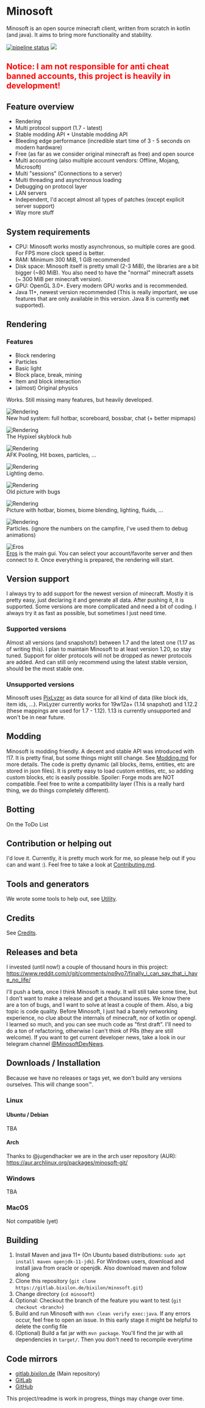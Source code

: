 # Minosoft

Minosoft is an open source minecraft client, written from scratch in kotlin (and java). It aims to bring more functionality and stability.

[![pipeline status](https://gitlab.bixilon.de/bixilon/minosoft/badges/master/pipeline.svg)](https://gitlab.bixilon.de/bixilon/minosoft/-/commits/master)
[![](https://jitpack.io/v/de.bixilon.gitlab.bixilon/minosoft.svg)](https://jitpack.io/#de.bixilon.gitlab.bixilon/minosoft)

<h2><span style="color:red">Notice: I am not responsible for anti cheat banned accounts, this project is heavily in development!</span></h2>

## Feature overview

- Rendering
- Multi protocol support (1.7 - latest)
- Stable modding API + Unstable modding API
- Bleeding edge performance (incredible start time of 3 - 5 seconds on modern hardware)
- Free (as far as we consider original minecraft as free) and open source
- Multi accounting (also multiple account vendors: Offline, Mojang, Microsoft)
- Multi "sessions" (Connections to a server)
- Multi threading and asynchronous loading
- Debugging on protocol layer
- LAN servers
- Independent, I'd accept almost all types of patches (except explicit server support)
- Way more stuff

## System requirements

- CPU: Minosoft works mostly asynchronous, so multiple cores are good. For FPS more clock speed is better.
- RAM: Minimum 300 MiB, 1 GiB recommended
- Disk space: Minosoft itself is pretty small (2-3 MiB), the libraries are a bit bigger (~80 MiB). You also need to have the "normal" minecraft assets (~ 300 MiB per minecraft version).
- GPU: OpenGL 3.0+. Every modern GPU works and is recommended.
- Java 11+, newest version recommended (This is really important, we use features that are only available in this version. Java 8 is currently **not** supported).

## Rendering

### Features

- Block rendering
- Particles
- Basic light
- Block place, break, mining
- Item and block interaction
- (almost) Original physics

Works. Still missing many features, but heavily developed.

![Rendering](doc/img/rendering5.png)  
New hud system: full hotbar, scoreboard, bossbar, chat (+ better mipmaps)

![Rendering](doc/img/hypixel_skyblock.png)  
The Hypixel skyblock hub

![Rendering](doc/img/afk_pool.png)  
AFK Pooling, Hit boxes, particles, ...

![Rendering](doc/img/rendering1.png)  
Lighting demo.

![Rendering](doc/img/rendering2.png)  
Old picture with bugs

![Rendering](doc/img/rendering3.png)  
Picture with hotbar, biomes, biome blending, lighting, fluids, ...

![Rendering](doc/img/rendering4.png)  
Particles. (ignore the numbers on the campfire, I've used them to debug animations)

![Eros](doc/img/eros.png)  
[Eros](https://en.wikipedia.org/wiki/Eros) is the main gui. You can select your account/favorite server and then connect to it. Once everything is prepared, the rendering will start.

## Version support

I always try to add support for the newest version of minecraft. Mostly it is pretty easy, just declaring it and generate all data. After pushing it, it is supported. Some versions are more complicated and need a bit of coding. I always try it as fast as possible, but sometimes I just need time.

### Supported versions

Almost all versions (and snapshots!) between 1.7 and the latest one (1.17 as of writing this). I plan to maintain Minosoft to at least version 1.20, so stay tuned. Support for older protocols will not be dropped as newer protocols are added. And can still only recommend using the latest stable version, should be the most stable one.

### Unsupported versions

Minosoft uses [PixLyzer](https://gitlab.bixilon.de/bixilon/pixlyzer) as data source for all kind of data (like block ids, item ids, ...). PixLyzer currently works for 19w12a+ (1.14 snapshot) and 1.12.2 (these mappings are used for 1.7 - 1.12). 1.13 is currently unsupported and won't be in near future.

## Modding

Minosoft is modding friendly. A decent and stable API was introduced with !17. It is pretty final, but some things might still change. See [Modding.md](doc/Modding.md) for more details. The code is pretty dynamic (all blocks, items, entities, etc are stored in json files). It is pretty easy to load custom entities, etc, so adding custom blocks, etc is easily possible. Spoiler: Forge mods are NOT compatible. Feel free to write a compatibility layer (This is a really hard thing, we do things
completely different).

## Botting

On the ToDo List

## Contribution or helping out

I'd love it. Currently, it is pretty much work for me, so please help out if you can and want :). Feel free to take a look at [Contributing.md](/Contributing.md).

## Tools and generators

We wrote some tools to help out, see [Utility](util/ReadMe.md).

## Credits

See [Credits](Credits.md).

## Releases and beta

I invested (until now!) a couple of thousand hours in this project: https://www.reddit.com/r/git/comments/np9yo7/finally_i_can_say_that_i_have_no_life/

I'll push a beta, once I think Minosoft is ready. It will still take some time, but I don't want to make a release and get a thousand issues. We know there are a ton of bugs, and I want to solve at least a couple of them. Also, a big topic is code quality. Before Minosoft, I just had a barely networking experience, no clue about the internals of minecraft, nor of kotlin or opengl. I learned so much, and you can see much code as "first draft". I'll need to do a ton of refactoring, otherwise I
can't think of PRs (they are still welcome). If you want to get current developer news, take a look in our telegram channel [@MinosoftDevNews](https://t.me/MinosoftDevNews).

## Downloads / Installation

Because we have no releases or tags yet, we don't build any versions ourselves. This will change soon™.

### Linux

#### Ubuntu / Debian

TBA

#### Arch

Thanks to @jugendhacker we are in the arch user repository (AUR): https://aur.archlinux.org/packages/minosoft-git/

### Windows

TBA

### MacOS

Not compatible (yet)

## Building

1. Install Maven and java 11+ (On Ubuntu based distributions: `sudo apt install maven openjdk-11-jdk`). For Windows users, download and install java from oracle or openjdk. Also download maven and follow along
2. Clone this repository (`git clone https://gitlab.bixilon.de/bixilon/minosoft.git`)
3. Change directory (`cd minosoft`)
4. Optional: Checkout the branch of the feature you want to test (`git checkout <branch>`)
5. Build and run Minosoft with `mvn clean verify exec:java`. If any errors occur, feel free to open an issue. In this early stage it might be helpful to delete the config file
6. (Optional) Build a fat jar with `mvn package`. You'll find the jar with all dependencies in `target/`. Then you don't need to recompile everytime

## Code mirrors
- [gitlab.bixilon.de](https://gitlab.bixilon.de/bixilon/minosoft/) (Main repository)
- [GitLab](https://gitlab.com/Bixilon/minosoft)
- [GitHub](https://github.com/Bixilon/Minosoft/)

This project/readme is work in progress, things may change over time.
